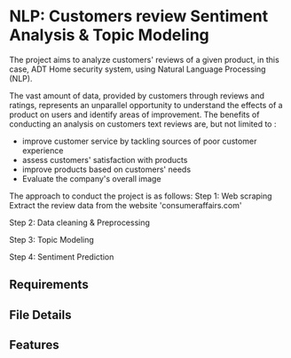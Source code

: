# NLP: Customers review Sentiment Analysis & Topic Modeling

The project aims to analyze customers' reviews of a given product, in this case, ADT Home security system, using Natural Language Processing (NLP).

The vast amount of data, provided by customers through reviews and ratings, represents an unparallel opportunity to understand the effects of a product on users
and identify areas of improvement. 
The benefits of conducting an analysis on customers text reviews are, but not limited to :
* improve customer service by tackling sources of poor customer experience
* assess customers' satisfaction with products
* improve products based on customers' needs
* Evaluate the company's overall image

The approach to conduct the project is as follows:
Step 1: Web scraping
 Extract the review data from the website 'consumeraffairs.com'

Step 2: Data cleaning & Preprocessing

Step 3: Topic Modeling 

Step 4: Sentiment Prediction

## Requirements

## File Details

## Features



  
